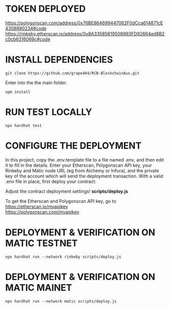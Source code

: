 # TOKEN DEPLOYED

<a href="https://polygonscan.com/address/0x76BE864699447062F0dCca614871cE4308890234#code">https://polygonscan.com/address/0x76BE864699447062F0dCca614871cE4308890234#code</a>
<a href="https://rinkeby.etherscan.io/address/0x8A33585619508993FD92664ed8B2c0cb6316069c#code">https://rinkeby.etherscan.io/address/0x8A33585619508993FD92664ed8B2c0cb6316069c#code</a>

# INSTALL DEPENDENCIES

```shell
git clone https://github.com/grape404/RCB-BlockchainAus.git
```

Enter into the the main folder.

```shell
npm install
```

# RUN TEST LOCALLY

```shell
npx hardhat test
```

# CONFIGURE THE DEPLOYMENT

In this project, copy the .env.template file to a file named .env, and then edit it to fill in the details. Enter your Etherscan, Polygonscan API key, your Rinkeby and Matic node URL (eg from Alchemy or Infura), and the private key of the account which will send the deployment transaction. With a valid .env file in place, first deploy your contract:

Adjust the contract deployment settings!
<b>scripts/deploy.js</b>

To get the Etherscan and Polygonscan API key, go to
<a href="https://etherscan.io/myapikey"> https://etherscan.io/myapikey</a>
<br>
<a href="https://polygonscan.com/myapikey">https://polygonscan.com/myapikey</a>

# DEPLOYMENT & VERIFICATION ON MATIC TESTNET

```shell
npx hardhat run --network rinkeby scripts/deploy.js
```

# DEPLOYMENT & VERIFICATION ON MATIC MAINET

```shell
npx hardhat run --network matic scripts/deploy.js
```
